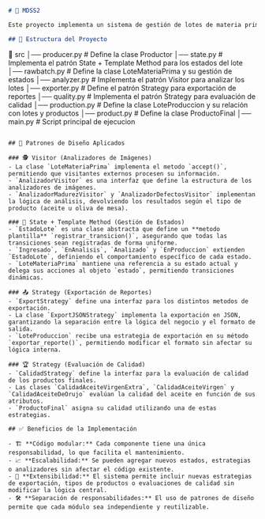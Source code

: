 ```md
# 📌 MDSS2

Este proyecto implementa un sistema de gestión de lotes de materia prima y producción para una cooperativa de productores de olivo. Se ha desarrollado en **Python**, aplicando patrones de diseño para garantizar una arquitectura modular, flexible y escalable.

## 📂 Estructura del Proyecto

```
📁 src
│── producer.py       # Define la clase Productor
│── state.py          # Implementa el patrón State + Template Method para los estados del lote
│── rawbatch.py       # Define la clase LoteMateriaPrima y su gestión de estados
│── analyzer.py       # Implementa el patrón Visitor para analizar los lotes
│── exporter.py       # Define el patrón Strategy para exportación de reportes
│── quality.py        # Implementa el patrón Strategy para evaluación de calidad
│── production.py     # Define la clase LoteProduccion y su relación con lotes y productos
│── product.py        # Define la clase ProductoFinal
│── main.py           # Script principal de ejecucion
```

## 🎯 Patrones de Diseño Aplicados

### 🕵️ Visitor (Analizadores de Imágenes)
- La clase `LoteMateriaPrima` implementa el metodo `accept()`, permitiendo que visitantes externos procesen su información.
- `AnalizadorVisitor` es una interfaz que define la estructura de los analizadores de imágenes.
- `AnalizadorMadurezVisitor` y `AnalizadorDefectosVisitor` implementan la lógica de análisis, devolviendo los resultados según el tipo de producto (aceite u oliva de mesa).

### 🔄 State + Template Method (Gestión de Estados)
- `EstadoLote` es una clase abstracta que define un **metodo plantilla** `registrar_transicion()`, asegurando que todas las transiciones sean registradas de forma uniforme.
- `Ingresado`, `EnAnalisis`, `Analizado` y `EnProduccion` extienden `EstadoLote`, definiendo el comportamiento específico de cada estado.
- `LoteMateriaPrima` mantiene una referencia a su estado actual y delega sus acciones al objeto `estado`, permitiendo transiciones dinámicas.

### 📤 Strategy (Exportación de Reportes)
- `ExportStrategy` define una interfaz para los distintos metodos de exportación.
- La clase `ExportJSONStrategy` implementa la exportación en JSON, garantizando la separación entre la lógica del negocio y el formato de salida.
- `LoteProduccion` recibe una estrategia de exportación en su método `exportar_reporte()`, permitiendo modificar el formato sin afectar su lógica interna.

### 🏆 Strategy (Evaluación de Calidad)
- `CalidadStrategy` define la interfaz para la evaluación de calidad de los productos finales.
- Las clases `CalidadAceiteVirgenExtra`, `CalidadAceiteVirgen` y `CalidadAceiteDeOrujo` evalúan la calidad del aceite en función de sus atributos.
- `ProductoFinal` asigna su calidad utilizando una de estas estrategias.

## ✅ Beneficios de la Implementación

- 🏗 **Código modular:** Cada componente tiene una única responsabilidad, lo que facilita el mantenimiento.
- 📈 **Escalabilidad:** Se pueden agregar nuevos estados, estrategias o analizadores sin afectar el código existente.
- 🔌 **Extensibilidad:** El sistema permite incluir nuevas estrategias de exportación, tipos de productos o evaluaciones de calidad sin modificar la lógica central.
- 🛠 **Separación de responsabilidades:** El uso de patrones de diseño permite que cada módulo sea independiente y reutilizable.
```
